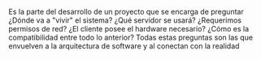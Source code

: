 Es la parte del desarrollo de un proyecto que se encarga de preguntar ¿Dónde va a "vivir" el sistema? ¿Qué servidor se usará? ¿Requerimos permisos de red? ¿El cliente posee el hardware necesario? ¿Cómo es la compatibilidad entre todo lo anterior? Todas estas preguntas son las que envuelven a la arquitectura de software y al conectan con la realidad